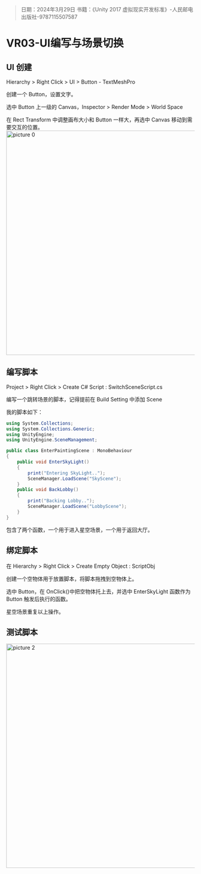 > 日期：2024年3月29日
> 书籍：《Unity 2017 虚拟现实开发标准》-人民邮电出版社-9787115507587

# VR03-UI编写与场景切换

## UI 创建
Hierarchy > Right Click > UI > Button - TextMeshPro

创建一个 Button，设置文字。

选中 Button 上一级的 Canvas，Inspector > Render Mode > World Space

在 Rect Transform 中调整画布大小和 Button 一样大，再选中 Canvas 移动到需要交互的位置。
<img alt="picture 0" src="https://cdn.jsdelivr.net/gh/LeonYew-SWPU/FileTem@main/imgs/2024/01/20240503-121020.jpg" width="600" />  

## 编写脚本
Project > Right Click > Create C# Script : SwitchSceneScript.cs

编写一个跳转场景的脚本，记得提前在 Build Setting 中添加 Scene

我的脚本如下：
```cs
using System.Collections;
using System.Collections.Generic;
using UnityEngine;
using UnityEngine.SceneManagement;

public class EnterPaintingScene : MonoBehaviour
{
    public void EnterSkyLight()
    {
        print("Entering SkyLight..");
        SceneManager.LoadScene("SkyScene");
    }
    public void BackLobby()
    {
        print("Backing Lobby..");
        SceneManager.LoadScene("LobbyScene");
    }
}

```

包含了两个函数，一个用于进入星空场景，一个用于返回大厅。

## 绑定脚本
在 Hierarchy > Right Click > Create Empty Object : ScriptObj

创建一个空物体用于放置脚本，将脚本拖拽到空物体上。

选中 Button，在 OnClick()中把空物体托上去，并选中 EnterSkyLight 函数作为 Button 触发后执行的函数。

星空场景重复以上操作。

## 测试脚本
<img alt="picture 2" src="https://cdn.jsdelivr.net/gh/LeonYew-SWPU/FileTem@main/imgs/2024/01/20240503-121805.gif" width="600" />  
